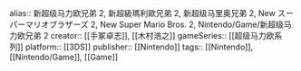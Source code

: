 alias:: 新超级马力欧兄弟 2, 新超級瑪利歐兄弟 2, 新超级马里奥兄弟 2, New スーパーマリオブラザーズ 2, New Super Mario Bros. 2, Nintendo/Game/新超级马力欧兄弟 2
creator:: [[手冢卓志]], [[木村浩之]]
gameSeries:: [[超级马力欧系列]]
platform:: [[3DS]] 
publisher:: [[Nintendo]] 
tags:: [[Nintendo]], [[Nintendo/Game]], [[Game]]
